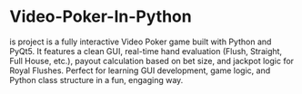 # Video-Poker-In-Python
is project is a fully interactive Video Poker game built with Python and PyQt5. It features a clean GUI, real-time hand evaluation (Flush, Straight, Full House, etc.), payout calculation based on bet size, and jackpot logic for Royal Flushes. Perfect for learning GUI development, game logic, and Python class structure in a fun, engaging way.
